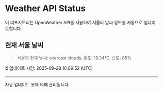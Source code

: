 
# Weather API Status

이 리포지토리는 OpenWeather API를 사용하여 서울의 날씨 정보를 자동으로 업데이트합니다.

## 현재 서울 날씨
> 서울의 현재 날씨: overcast clouds, 온도: 19.34°C, 습도: 85%

⏳ 업데이트 시간: 2025-09-28 10:09:52 (UTC)

---
자동 업데이트 봇에 의해 관리됩니다.
